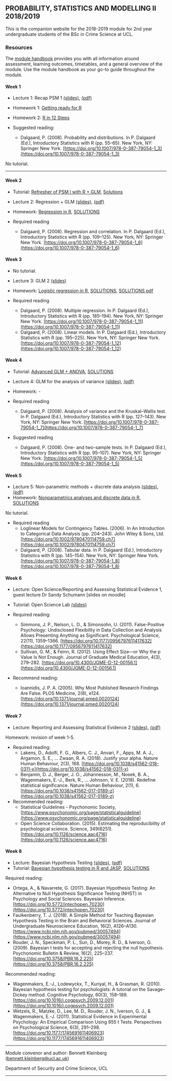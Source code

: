 ## PROBABILITY, STATISTICS AND MODELLING II 2018/2019

This is the companion website for the 2018-2019 module for 2nd year undergraduate students of the BSc in Crime Science at UCL.


### Resources


The [module handbook](https://rawcdn.githack.com/ben-aaron188/ucl_psm2_20182019/00e4e85bfc312f722b70ec0129402dd257a560d7/psm2_SECU0013_module_outline.html) provides you with all information around assessment, learning outcomes, timetables, and a general overview of the module. Use the module handbook as your go-to guide throughout the module.


#### Week 1

- Lecture 1: Recap PSM 1 [(slides)](https://raw.githack.com/ben-aaron188/ucl_psm2_20182019/master/slides/psm2_20182019_lecture1_intro.html), [(pdf)](https://github.com/ben-aaron188/ucl_psm2_20182019/blob/master/slides/psm2_20182019_lecture1_intro.pdf) 
- Homework 1: [Getting ready for R](https://raw.githack.com/ben-aaron188/ucl_aca_20182019/master/homework/getting_ready_for_r.html)
- Homework 2: [R in 12 Steps](https://raw.githack.com/ben-aaron188/ucl_aca_20182019/master/homework/r_in_12_steps.html)

- Suggested reading:
    - Dalgaard, P. (2008). Probability and distributions. In P. Dalgaard (Ed.), Introductory Statistics with R (pp. 55–65). New York, NY: Springer New York. [https://doi.org/10.1007/978-0-387-79054-1_3](https://doi.org/10.1007/978-0-387-79054-1_3)

No tutorial.

---

#### Week 2


- Tutorial: [Refresher of PSM I with R + GLM](https://raw.githack.com/ben-aaron188/ucl_psm2_20182019/master/tutorials/tutorial1_refresher_glm.html), [Solutions](https://raw.githack.com/ben-aaron188/ucl_psm2_20182019/master/tutorials/solutions_tutorial1_refresher_glm.nb.html)

- Lecture 2: Regression + GLM [(slides)](https://raw.githack.com/ben-aaron188/ucl_psm2_20182019/master/slides/psm2_20182019_lecture2_glm1.html), [(pdf)](https://github.com/ben-aaron188/ucl_psm2_20182019/blob/master/slides/psm2_20182019_lecture1_intro.pdf)
- Homework: [Regression in R](https://raw.githack.com/ben-aaron188/ucl_psm2_20182019/master/homework/week2_regression_in_R.nb.html), [SOLUTIONS](https://raw.githack.com/ben-aaron188/ucl_psm2_20182019/master/homework/solutions_week2_regression_in_R.nb.html)

- Required reading
	- Dalgaard, P. (2008). Regression and correlation. In P. Dalgaard (Ed.), Introductory Statistics with R (pp. 109–125). New York, NY: Springer New York. [https://doi.org/10.1007/978-0-387-79054-1_6](https://doi.org/10.1007/978-0-387-79054-1_6)


#### Week 3

- No tutorial.

- Lecture 3: GLM 2 [(slides)](https://raw.githack.com/ben-aaron188/ucl_psm2_20182019/master/slides/psm2_20182019_lecture3_glm2.html)
- Homework: [Logistic regression in R](https://raw.githack.com/ben-aaron188/ucl_psm2_20182019/master/homework/week3_logistic_regression_in_R.nb.html), [SOLUTIONS](https://raw.githack.com/ben-aaron188/ucl_psm2_20182019/master/homework/solutions_week3_logistic_regression_in_R.nb.html), [SOLUTIONS pdf](https://github.com/ben-aaron188/ucl_psm2_20182019/blob/master/homework/solutions_week3_logistic_regression_in_R.pdf)

- Required reading
	- Dalgaard, P. (2008). Multiple regression. In P. Dalgaard (Ed.), Introductory Statistics with R (pp. 185–194). New York, NY: Springer New York. [https://doi.org/10.1007/978-0-387-79054-1_11](https://doi.org/10.1007/978-0-387-79054-1_11)
	- Dalgaard, P. (2008). Linear models. In P. Dalgaard (Ed.), Introductory Statistics with R (pp. 195–225). New York, NY: Springer New York. [https://doi.org/10.1007/978-0-387-79054-1_12](https://doi.org/10.1007/978-0-387-79054-1_12)


#### Week 4

- Tutorial: [Advanced GLM + ANOVA](https://raw.githack.com/ben-aaron188/ucl_psm2_20182019/master/tutorials/tutorial2_glm.nb.html), [SOLUTIONS](https://raw.githack.com/ben-aaron188/ucl_psm2_20182019/master/tutorials/solutions_tutorial2_glm.nb.html)

- Lecture 4: GLM for the analysis of variance [(slides)](https://raw.githack.com/ben-aaron188/ucl_psm2_20182019/master/slides/psm2_20182019_lecture4_anova.html), [(pdf)](https://github.com/ben-aaron188/ucl_psm2_20182019/blob/master/slides/psm2_20182019_lecture4_anova.pdf)
- Homework: -

- Required reading
  - Dalgaard, P. (2008). Analysis of variance and the Kruskal–Wallis test. In P. Dalgaard (Ed.), Introductory Statistics with R (pp. 127–143). New York, NY: Springer New York. [https://doi.org/10.1007/978-0-387-79054-1_7](https://doi.org/10.1007/978-0-387-79054-1_7)
  
- Suggested reading
  - Dalgaard, P. (2008). One- and two-sample tests. In P. Dalgaard (Ed.), Introductory Statistics with R (pp. 95–107). New York, NY: Springer New York. [https://doi.org/10.1007/978-0-387-79054-1_5](https://doi.org/10.1007/978-0-387-79054-1_5)


#### Week 5

- Lecture 5: Non-parametric methods + discrete data analysis [(slides)](https://raw.githack.com/ben-aaron188/ucl_psm2_20182019/master/slides/psm2_20182019_lecture5_nonparametric_discretedata.html), [(pdf)](https://github.com/ben-aaron188/ucl_psm2_20182019/blob/master/slides/psm2_20182019_lecture5_nonparametric_discretedata.pdf)
- Homework: [Nonparametrics analyses and discrete data in R](https://raw.githack.com/ben-aaron188/ucl_psm2_20182019/master/homework/w5_nonparametric_discrete.nb.html), [SOLUTIONS](https://raw.githack.com/ben-aaron188/ucl_aca_20182019/master/tutorials/solutions_tutorial3_textmining_in_R.nb.html)

No tutorial.

- Required reading
    - Loglinear Models for Contingency Tables. (2006). In An Introduction to Categorical Data Analysis (pp. 204–243). John Wiley & Sons, Ltd. [https://doi.org/10.1002/9780470114759.ch7](https://doi.org/10.1002/9780470114759.ch7)
    - Dalgaard, P. (2008). Tabular data. In P. Dalgaard (Ed.), Introductory Statistics with R (pp. 145–154). New York, NY: Springer New York. [https://doi.org/10.1007/978-0-387-79054-1_8](https://doi.org/10.1007/978-0-387-79054-1_8)

#### Week 6

- Lecture: Open Science/Reporting and Assessing Statistical Evidence 1, guest lecture Dr Sandy Schumann [slides on moodle]
- Tutorial: Open Science Lab [(slides)](https://raw.githack.com/ben-aaron188/ucl_psm2_20182019/master/slides/psm2_lecture6_preregistration.html)

- Required reading:
    - Simmons, J. P., Nelson, L. D., & Simonsohn, U. (2011). False-Positive Psychology: Undisclosed Flexibility in Data Collection and Analysis Allows Presenting Anything as Significant. Psychological Science, 22(11), 1359–1366. [https://doi.org/10.1177/0956797611417632](https://doi.org/10.1177/0956797611417632)
    - Sullivan, G. M., & Feinn, R. (2012). Using Effect Size—or Why the p Value Is Not Enough. Journal of Graduate Medical Education, 4(3), 279–282. [https://doi.org/10.4300/JGME-D-12-00156.1](https://doi.org/10.4300/JGME-D-12-00156.1)
- Recommend reading:
    - Ioannidis, J. P. A. (2005). Why Most Published Research Findings Are False. PLOS Medicine, 2(8), e124. [https://doi.org/10.1371/journal.pmed.0020124](https://doi.org/10.1371/journal.pmed.0020124)


#### Week 7

- Lecture: Reporting and Assessing Statistical Evidence 2 [(slides)](https://raw.githack.com/ben-aaron188/ucl_psm2_20182019/master/slides/psm2_20182019_lecture7_statisticalreporting2.html), [(pdf)](https://github.com/ben-aaron188/ucl_psm2_20182019/blob/master/slides/psm2_20182019_lecture7_statisticalreporting2.pdf)

Homework: revision of week 1-5.

- Required reading:
    - Lakens, D., Adolfi, F. G., Albers, C. J., Anvari, F., Apps, M. A. J., Argamon, S. E., … Zwaan, R. A. (2018). Justify your alpha. Nature Human Behaviour, 2(3), 168. [https://doi.org/10.1038/s41562-018-0311-x](https://doi.org/10.1038/s41562-018-0311-x)
    - Benjamin, D. J., Berger, J. O., Johannesson, M., Nosek, B. A., Wagenmakers, E.-J., Berk, R., … Johnson, V. E. (2018). Redefine statistical significance. Nature Human Behaviour, 2(1), 6. [https://doi.org/10.1038/s41562-017-0189-z](https://doi.org/10.1038/s41562-017-0189-z)
- Recommended reading:
    - Statistical Guidelines - Psychonomic Society, [https://www.psychonomic.org/page/statisticalguideline](https://www.psychonomic.org/page/statisticalguideline)
    - Open Science Collaboration. (2015). Estimating the reproducibility of psychological science. Science, 349(6251). [https://doi.org/10.1126/science.aac4716](https://doi.org/10.1126/science.aac4716)


#### Week 8

- Lecture: Bayesian Hypothesis Testing [(slides)](https://raw.githack.com/ben-aaron188/ucl_psm2_20182019/master/slides/psm2_20182019_lecture8_bayesian.html), [(pdf)](https://github.com/ben-aaron188/ucl_psm2_20182019/blob/master/slides/psm2_20182019_lecture8_bayesian.pdf)
- Tutorial: [Bayesian hypothesis testing in R and JASP](https://raw.githack.com/ben-aaron188/ucl_psm2_20182019/master/tutorials/tutorial4_bayesianhyptesting.nb.html), [SOLUTIONS](https://raw.githack.com/ben-aaron188/ucl_psm2_20182019/master/tutorials/solutions_tutorial4_bayesianhyptesting.nb.html)

Required reading:

- Ortega, A., & Navarrete, G. (2017). Bayesian Hypothesis Testing: An Alternative to Null Hypothesis Significance Testing (NHST) in Psychology and Social Sciences. Bayesian Inference. [https://doi.org/10.5772/intechopen.70230](https://doi.org/10.5772/intechopen.70230)
- Faulkenberry, T. J. (2018). A Simple Method for Teaching Bayesian Hypothesis Testing in the Brain and Behavioral Sciences. Journal of Undergraduate Neuroscience Education, 16(2), A126–A130. [https://www.ncbi.nlm.nih.gov/pubmed/30057494](https://www.ncbi.nlm.nih.gov/pubmed/30057494)
- Rouder, J. N., Speckman, P. L., Sun, D., Morey, R. D., & Iverson, G. (2009). Bayesian t tests for accepting and rejecting the null hypothesis. Psychonomic Bulletin & Review, 16(2), 225–237. [https://doi.org/10.3758/PBR.16.2.225](https://doi.org/10.3758/PBR.16.2.225)


Recommended reading:

- Wagenmakers, E.-J., Lodewyckx, T., Kuriyal, H., & Grasman, R. (2010). Bayesian hypothesis testing for psychologists: A tutorial on the Savage–Dickey method. Cognitive Psychology, 60(3), 158–189. [https://doi.org/10.1016/j.cogpsych.2009.12.001](https://doi.org/10.1016/j.cogpsych.2009.12.001)
- Wetzels, R., Matzke, D., Lee, M. D., Rouder, J. N., Iverson, G. J., & Wagenmakers, E.-J. (2011). Statistical Evidence in Experimental Psychology: An Empirical Comparison Using 855 t Tests. Perspectives on Psychological Science, 6(3), 291–298. [https://doi.org/10.1177/1745691611406923](https://doi.org/10.1177/1745691611406923)

---

Module convenor and author: Bennett Kleinberg (bennett.kleinberg@ucl.ac.uk)

Department of Security and Crime Science, UCL

---

